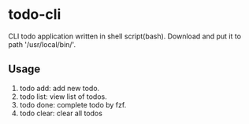 # todo-cli
CLI todo application written in shell script(bash). Download and put it to path '/usr/local/bin/'. 

## Usage
1. todo add: add new todo. 
1. todo list: view list of todos.
1. todo done: complete todo by fzf.
1. todo clear: clear all todos
